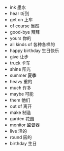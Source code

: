 * ink 墨水
* hear 听到
* get on 上车
* of course 当然
* good-bye 拜拜
* yours 你的
* all kinds of 各种各样的
* happy birthday 生日快乐
* give 让步
* truck 卡车
* shine 阳光
* summer 夏季
* heavy 重的
* much 许多
* maybe 可能
* them 他们
* out of 离开
* make 制造
* garden 花园
* monitor 监督器
* live 活的
* round 园的
* birthday 生日 